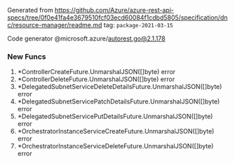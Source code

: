 Generated from https://github.com/Azure/azure-rest-api-specs/tree/0f0e41fa4e3679510fcf03ecd60084f1cdbd5805/specification/dnc/resource-manager/readme.md tag: `package-2021-03-15`

Code generator @microsoft.azure/autorest.go@2.1.178


### New Funcs

1. *ControllerCreateFuture.UnmarshalJSON([]byte) error
1. *ControllerDeleteFuture.UnmarshalJSON([]byte) error
1. *DelegatedSubnetServiceDeleteDetailsFuture.UnmarshalJSON([]byte) error
1. *DelegatedSubnetServicePatchDetailsFuture.UnmarshalJSON([]byte) error
1. *DelegatedSubnetServicePutDetailsFuture.UnmarshalJSON([]byte) error
1. *OrchestratorInstanceServiceCreateFuture.UnmarshalJSON([]byte) error
1. *OrchestratorInstanceServiceDeleteFuture.UnmarshalJSON([]byte) error

